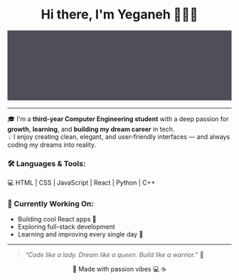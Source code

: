 <h1 align="center">Hi there, I'm Yeganeh 👩🏻‍💻</h1>
<p align="center">
  <img src="https://github.com/yegane-fmd/yegane-fmd/blob/main/yegane%20mohammadian.gif?raw=true" alt="animated banner" />
</p>


---

🎓 I'm a **third-year Computer Engineering student** with a deep passion for **growth**, **learning**, and **building my dream career** in tech.  
💡 I enjoy creating clean, elegant, and user-friendly interfaces — and always coding my dreams into reality.

### 🛠️ Languages & Tools:
💻 HTML | CSS | JavaScript | React | Python | C++

### 🌱 Currently Working On:
- Building cool React apps 💫  
- Exploring full-stack development  
- Learning and improving every single day 💖

---

> _“Code like a lady. Dream like a queen. Build like a warrior.”_ 👑  

<p align="center">
  💖 Made with passion vibes 💻 ☕
</p>
